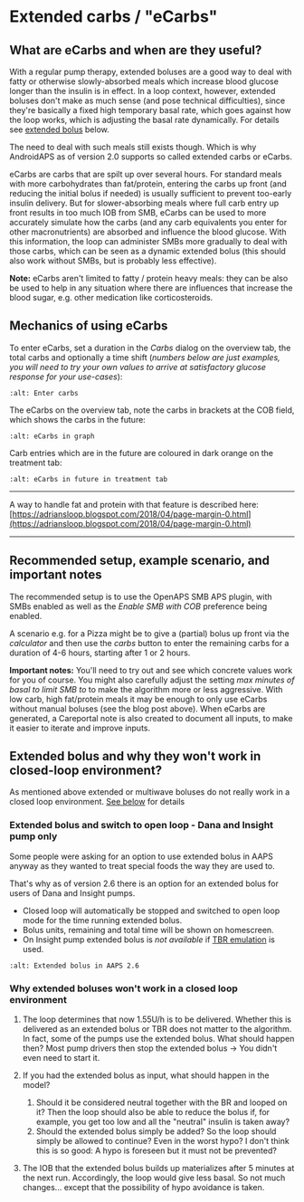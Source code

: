 # Extended carbs / "eCarbs"

## What are eCarbs and when are they useful?

With a regular pump therapy, extended boluses are a good way to deal with fatty or otherwise slowly-absorbed meals which increase blood glucose longer than the insulin is in effect. In a loop context, however, extended boluses don't make as much sense (and pose technical difficulties), since they're basically a fixed high temporary basal rate, which goes against how the loop works, which is adjusting the basal rate dynamically. For details see [extended bolus](../Usage/Extended-Carbs.html#why-extended-boluses-won-t-work-in-a-closed-loop-environment) below.

The need to deal with such meals still exists though. Which is why AndroidAPS as of version 2.0 supports so called extended carbs or eCarbs.

eCarbs are carbs that are spilt up over several hours. For standard meals with more carbohydrates than fat/protein, entering the carbs up front (and reducing the initial bolus if needed) is usually sufficient to prevent too-early insulin delivery.  But for slower-absorbing meals where full carb entry up front results in too much IOB from SMB, eCarbs can be used to more accurately simulate how the carbs (and any carb equivalents you enter for other macronutrients) are absorbed and influence the blood glucose. With this information, the loop can administer SMBs more gradually to deal with those carbs, which can be seen as a dynamic extended bolus (this should also work without SMBs, but is probably less effective).

**Note:** eCarbs aren't limited to fatty / protein heavy meals: they can be also be used to help in any situation where there are influences that increase the blood sugar, e.g. other medication like corticosteroids.

## Mechanics of using eCarbs

To enter eCarbs, set a duration in the *Carbs* dialog on the overview tab, the total carbs and optionally a time shift (*numbers below are just examples, you will need to try your own values to arrive at satisfactory glucose response for your use-cases*):

```{image} ../images/eCarbs_Dialog.png
:alt: Enter carbs
```

The eCarbs on the overview tab, note the carbs in brackets at the COB field, which shows the carbs in the future:

```{image} ../images/eCarbs_Graph.png
:alt: eCarbs in graph
```

Carb entries which are in the future are coloured in dark orange on the treatment tab:

```{image} ../images/eCarbs_Treatment.png
:alt: eCarbs in future in treatment tab
```

______________________________________________________________________

A way to handle fat and protein with that feature is described here: [https://adriansloop.blogspot.com/2018/04/page-margin-0.html](https://adriansloop.blogspot.com/2018/04/page-margin-0.html)

______________________________________________________________________

## Recommended setup, example scenario, and important notes

The recommended setup is to use the OpenAPS SMB APS plugin, with SMBs enabled as well as the *Enable SMB with COB* preference being enabled.

A scenario e.g. for a Pizza might be to give a (partial) bolus up front via the *calculator* and then use the *carbs* button to enter the remaining carbs for a duration of 4-6 hours, starting after 1 or 2 hours.

**Important notes:** You'll need to try out and see which concrete values work for you of course. You might also carefully adjust the setting *max minutes of basal to limit SMB to* to make the algorithm more or less aggressive.
With low carb, high fat/protein meals it may be enough to only use eCarbs without manual boluses (see the blog post above). When eCarbs are generated, a Careportal note is also created to document all inputs, to make it easier to iterate and improve inputs.

## Extended bolus and why they won't work in closed-loop environment?

As mentioned above extended or multiwave boluses do not really work in a closed loop environment. [See below](../Usage/Extended-Carbs.html#why-extended-boluses-won-t-work-in-a-closed-loop-environment) for details

### Extended bolus and switch to open loop - Dana and Insight pump only

Some people were asking for an option to use extended bolus in AAPS anyway as they wanted to treat special foods the way they are used to.

That's why as of version 2.6 there is an option for an extended bolus for users of Dana and Insight pumps.

- Closed loop will automatically be stopped and switched to open loop mode for the time running extended bolus.
- Bolus units, remaining and total time will be shown on homescreen.
- On Insight pump extended bolus is *not available* if [TBR emulation](../Configuration/Accu-Chek-Insight-Pump.html#settings-in-aaps) is used.

```{image} ../images/ExtendedBolus2_6.png
:alt: Extended bolus in AAPS 2.6
```

### Why extended boluses won't work in a closed loop environment

1. The loop determines that now 1.55U/h is to be delivered. Whether this is delivered as an extended bolus or TBR does not matter to the algorithm. In fact, some of the pumps use the extended bolus. What should happen then? Most pump drivers then stop the extended bolus -> You didn't even need to start it.

2. If you had the extended bolus as input, what should happen in the model?

   1. Should it be considered neutral together with the BR and looped on it? Then the loop should also be able to reduce the bolus if, for example, you get too low and all the "neutral" insulin is taken away?
   2. Should the extended bolus simply be added? So the loop should simply be allowed to continue? Even in the worst hypo? I don't think this is so good: A hypo is foreseen but it must not be prevented?

3. The IOB that the extended bolus builds up materializes after 5 minutes at the next run. Accordingly, the loop would give less basal. So not much changes... except that the possibility of hypo avoidance is taken.

